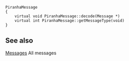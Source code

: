     PiranhaMessage
    {
        virtual void PiranhaMessage::decode(Message *)
        virtual int PiranhaMessage::getMessageType(void)
    }

## See also

[Messages](Messages) All messages
